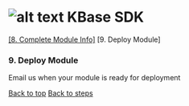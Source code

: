# <A NAME="top"></a>![alt text](https://avatars2.githubusercontent.com/u/1263946?v=3&s=84 "KBase") KBase SDK

[\[8. Complete Module Info\]](kb_sdk_complete_module_info.md) \[9. Deploy Module\]

### 9. Deploy Module

Email us when your module is ready for deployment


[Back to top](#top)
[Back to steps](../README.md#steps)
